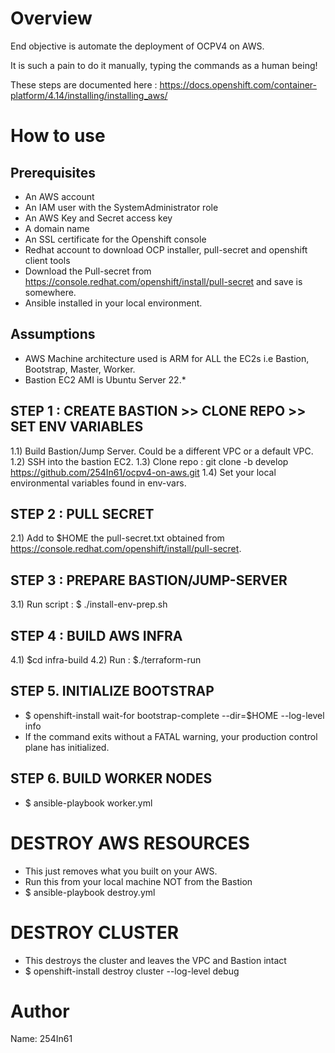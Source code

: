 Overview
========
End objective is automate the deployment of OCPV4 on AWS.

It is such a pain to do it manually, typing the commands as a human being!

These steps are documented here : https://docs.openshift.com/container-platform/4.14/installing/installing_aws/


How to use
==========

Prerequisites
--------------

- An AWS account 
- An IAM user with the SystemAdministrator role 
- An AWS Key and Secret access key
- A domain name 
- An SSL certificate for the Openshift console 
- Redhat account to download OCP installer, pull-secret and openshift client tools
- Download the Pull-secret from https://console.redhat.com/openshift/install/pull-secret and save is somewhere. 
- Ansible installed in your local environment.

Assumptions
-----------
- AWS Machine architecture used is ARM for ALL the EC2s i.e Bastion, Bootstrap, Master, Worker.
- Bastion EC2 AMI is Ubuntu Server 22.*


STEP 1 : CREATE BASTION >> CLONE REPO >> SET ENV VARIABLES
------------------------------------------------------------
1.1) Build Bastion/Jump Server. Could be a different VPC or a default VPC.
1.2) SSH into the bastion EC2.
1.3) Clone repo : git clone -b develop https://github.com/254In61/ocpv4-on-aws.git
1.4) Set your local environmental variables found in env-vars.

STEP 2 : PULL SECRET
----------------------
2.1) Add to $HOME the pull-secret.txt obtained from https://console.redhat.com/openshift/install/pull-secret.

STEP 3 : PREPARE BASTION/JUMP-SERVER
-------------------------------------
3.1) Run script : $ ./install-env-prep.sh 

STEP 4 : BUILD AWS INFRA
-------------------------
4.1) $cd infra-build
4.2) Run : $./terraform-run


STEP 5. INITIALIZE BOOTSTRAP
-----------------------------
- $ openshift-install wait-for bootstrap-complete --dir=$HOME --log-level info
- If the command exits without a FATAL warning, your production control plane has initialized.

STEP 6. BUILD WORKER NODES
---------------------------
- $ ansible-playbook worker.yml

DESTROY AWS RESOURCES
======================
- This just removes what you built on your AWS.
- Run this from your local machine NOT from the Bastion
- $ ansible-playbook destroy.yml

DESTROY CLUSTER
================
- This destroys the cluster and leaves the VPC and Bastion intact
- $ openshift-install destroy cluster --log-level debug
  

Author
======
Name: 254In61